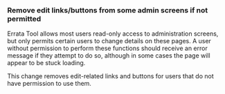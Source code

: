 ### Remove edit links/buttons from some admin screens if not permitted

Errata Tool allows most users read-only access to administration screens,
but only permits certain users to change details on these pages. A user
without permission to perform these functions should receive an error
message if they attempt to do so, although in some cases the page will
appear to be stuck loading.

This change removes edit-related links and buttons for users that do not
have permission to use them.

